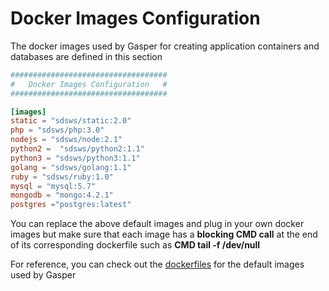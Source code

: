 # Docker Images Configuration

The docker images used by Gasper for creating application containers and databases are defined in this section

```toml
###################################
#   Docker Images Configuration   #
###################################

[images]
static = "sdsws/static:2.0"
php = "sdsws/php:3.0"
nodejs = "sdsws/node:2.1"
python2 =  "sdsws/python2:1.1"
python3 = "sdsws/python3:1.1"
golang = "sdsws/golang:1.1"
ruby = "sdsws/ruby:1.0"
mysql = "mysql:5.7"
mongodb = "mongo:4.2.1"
postgres ="postgres:latest"
```

You can replace the above default images and plug in your own docker images but make sure that each image has a **blocking CMD call** at the end of its corresponding dockerfile such as **CMD tail -f /dev/null**

For reference, you can check out the [dockerfiles](https://github.com/sdslabs/gasper/tree/develop/dockerfiles) for the default images used by Gasper
